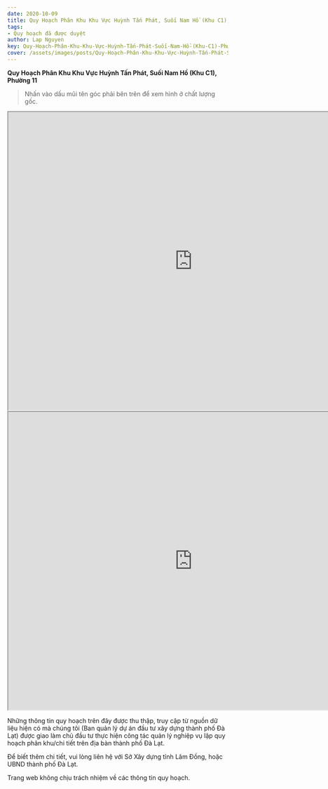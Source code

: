 ```yaml
---
date: 2020-10-09
title: Quy Hoạch Phân Khu Khu Vực Huỳnh Tấn Phát, Suối Nam Hồ (Khu C1), Phường 11
tags:
- Quy hoạch đã được duyệt
author: Lap Nguyen
key: Quy-Hoạch-Phân-Khu-Khu-Vực-Huỳnh-Tấn-Phát-Suối-Nam-Hồ-(Khu-C1)-Phường-11
cover: /assets/images/posts/Quy-Hoạch-Phân-Khu-Khu-Vực-Huỳnh-Tấn-Phát-Suối-Nam-Hồ-(Khu-C1)-Phường-11.png
---
```


**Quy Hoạch Phân Khu Khu Vực Huỳnh Tấn Phát, Suối Nam Hồ (Khu C1), Phường 11**

> Nhấn vào dấu mũi tên góc phải bên trên để xem hình ở chất lượng gốc. 

<iframe src="https://drive.google.com/file/d/1Q6NciyPWD6kZOeGoR8vWwoCE5G32qRhN/preview" width="840" height="680"></iframe>

<iframe src="https://drive.google.com/file/d/1cCQ9XbRGLRxSl0yyVIxOkDX45Ob5X3C0/preview" width="840" height="680"></iframe>

Những thông tin quy hoạch trên đây được thu thập, truy cập từ nguồn dữ liệu hiện có mà chúng tôi 
(Ban quản lý dự án đầu tư xây dựng thành phố Đà Lạt) được giao làm chủ đầu tư thực hiện công tác quản lý nghiệp vụ 
lập quy hoạch phân khu/chi tiết trên địa bàn thành phố Đà Lạt.

Để biết thêm chi tiết, vui lòng liên hệ với Sở Xây dựng tỉnh Lâm Đồng, hoặc UBND thành phố Đà Lạt.

Trang web không chịu trách nhiệm về các thông tin quy hoạch.
